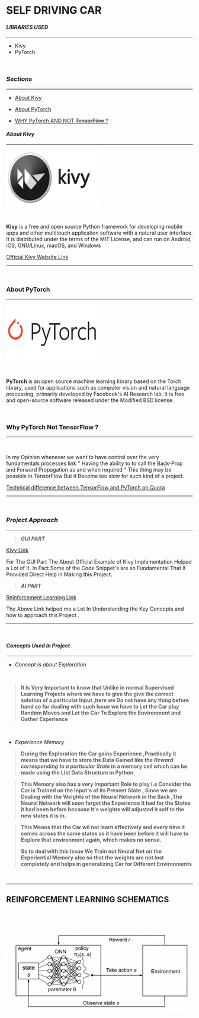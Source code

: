 # SELF DRIVING CAR

#### *LIBRARIES USED*

***

* Kivy
* PyTorch

<br>

### *Sections*
***

* [About Kivy](#About-Kivy)
* [About PyTorch](#About-PyTorch)

* [WHY PyTorch AND NOT ~~TensorFlow~~ ?](#Why-PyTorch-Not-TensorFlow-?)


#### *About Kivy*
***
<img src="Images/kivy_img.png " width="250" height="150">


<p>

<br>

**Kivy** is a free and open source Python framework for 
developing mobile apps and other multitouch application 
software with a natural user interface. It is distributed under 
the terms of the MIT License,
 and can run on Android, iOS, GNU/Linux, macOS, and Windows


[Official Kivy Website Link ](https://kivy.org/#home)

***

</p>

<br>

### About PyTorch
***

<img src="Images/PyTorch.jpg" width="250" height="150">


<p>
<br>

**PyTorch** is an open source machine learning library based on the Torch library, 
used for applications such as computer vision and natural language processing,
 primarily developed by Facebook's AI Research lab.
 It is free and open-source software released under the Modified BSD license.

</p>

<br>

### Why PyTorch Not TensorFlow ?
***

<br>

<p>
In my Opinion whenever we want to have control over the very fundamentals processes
link " Having the ability to to call the Back-Prop and Forward Propagation as and when required
 " This thing may be possible in TensorFlow But it Become too slow for such kind of a project.
 
 [Technical difference between TensorFlow and PyTorch on Quora](https://www.quora.com/Which-platform-is-the-best-to-build-a-self-driving-car-TensorFlow-PyTorch-or-Keras)

***

</p>

<br>


### *Project Approach*
***

>***GUI PART***

[Kivy Link ](https://kivy.org/docs/tutorials/pong.html)

For The GUI Part The About Official Example of Kivy Implementation Helped 
a Lot  of It. In Fact Some of the Code Snippet's are so Fundamental That It
Provided Direct Help in Making this Project. 

>***AI PART***

[Reinforcement Learning Link ](http://karpathy.github.io/2016/05/31/rl/)

The Above Link helped me a Lot In Understanding the Key Concepts and how to 
approach this  Project .

***

<br>

#### *Concepts  Used  In Project*

***

* *Concept is about Exploration*

<br>


> **It Is Very Important to know that Unlike in normal Supervised Learning Projects where 
>we have to give the give the correct solution of a particular Input ,here we Do not have any thing 
>before hand so for dealing with such Issue we have to Let the Car play Random Moves 
>and Let the Car To Explore the Environment and Gather Experience**


<br>

* *Experience Memory*

>**During the Exploration the Car gains Experience ,Practically it means that we have to
>store the Data Gained like the *Reward corresponding to a particular State*
>in a memory cell which can be made using the List Data Structure in Python.**

>**This Memory also has a very Important Role to play i.e Consider the Car is Trained 
>on the Input's of its Present State , Since we are Dealing with the Weights of the 
>Neural Network in the Back ,The Neural Network will soon forget the Experience It 
>had for the States it had been before because It's weights will adjusted it self to the new states it is in.**

>**This Means that the Car wil not learn effectively and every time it comes across the 
>same states as it have been before it will have to Explore that environment again, which makes no sense.**
>
>**So to deal with this Issue We Train out Neural Net on the Experiential Memory also
>so that the weights are not lost completely and helps in generalizing Car for Different
>Environments**

<br>

***

## REINFORCEMENT LEARNING SCHEMATICS

<br>

<br>

![](Images/reinforcement_learning.png)


